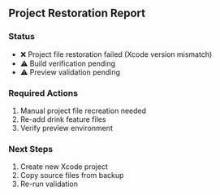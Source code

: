 ## Project Restoration Report

### Status
- ❌ Project file restoration failed (Xcode version mismatch)
- ⚠️ Build verification pending
- ⚠️ Preview validation pending

### Required Actions
1. Manual project file recreation needed
2. Re-add drink feature files
3. Verify preview environment

### Next Steps
1. Create new Xcode project
2. Copy source files from backup
3. Re-run validation
